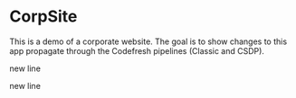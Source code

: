 # CorpSite

This is a demo of a corporate website. The goal is to show changes to this app propagate through the Codefresh pipelines (Classic and CSDP).

new line


new line
